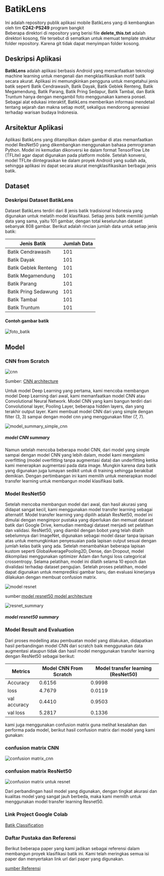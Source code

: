 # BatikLens

Ini adalah repository publik aplikasi mobile BatikLens yang di kembangkan oleh tim **C242-PS249** program bangkit<br>
Beberapa direktori di repository yang berisi file **delete_this.txt** adalah direktori kosong, file tersebut di sematkan untuk memuat template struktur folder repository. Karena git tidak dapat menyimpan folder kosong. 


## Deskripsi Aplikasi
**BatikLens** adalah aplikasi berbasis Android yang memanfaatkan teknologi machine learning untuk mengenali dan mengklasifikasikan motif batik secara akurat. Aplikasi ini memungkinkan pengguna untuk mengetahui jenis batik seperti Batik Cendrawasih, Batik Dayak, Batik Geblek Renteng, Batik Megamendung, Batik Parang, Batik Pring Sedapur, Batik Tambal, dan Batik Truntum hanya dengan mengambil foto menggunakan kamera ponsel. Sebagai alat edukasi interaktif, BatikLens memberikan informasi mendetail tentang sejarah dan makna setiap motif, sekaligus mendorong apresiasi terhadap warisan budaya Indonesia.


## Arsitektur Aplikasi
Aplikasi BatikLens yang ditampilkan dalam gambar di atas memanfaatkan model ResNet50 yang dikembangkan menggunakan bahasa pemrograman Python. Model ini kemudian dikonversi ke dalam format TensorFlow Lite (TFLite) agar dapat digunakan pada platform mobile. Setelah konversi, model TFLite diintegrasikan ke dalam proyek Android yang sudah ada, sehingga aplikasi ini dapat secara akurat mengklasifikasikan berbagai jenis batik.


## Dataset
### Deskripsi Dataset BatikLens
Dataset BatikLens terdiri dari 8 jenis batik tradisional Indonesia yang digunakan untuk melatih model klasifikasi. Setiap jenis batik memiliki jumlah data yang sama, yaitu 101 gambar, dengan total keseluruhan dataset sebanyak 808 gambar. Berikut adalah rincian jumlah data untuk setiap jenis batik:

<table>
  <thead>
    <tr>
      <th>Jenis Batik</th>
      <th>Jumlah Data</th>
    </tr>
  </thead>
  <tbody>
    <tr>
      <td>Batik Cendrawasih</td>
      <td>101</td>
    </tr>
    <tr>
      <td>Batik Dayak</td>
      <td>101</td>
    </tr>
    <tr>
      <td>Batik Geblek Renteng</td>
      <td>101</td>
    </tr>
    <tr>
      <td>Batik Megamendung</td>
      <td>101</td>
    </tr>
    <tr>
      <td>Batik Parang</td>
      <td>101</td>
    </tr>
    <tr>
      <td>Batik Pring Sedawung</td>
      <td>101</td>
    </tr>
    <tr>
      <td>Batik Tambal</td>
      <td>101</td>
    </tr>
    <tr>
      <td>Batik Truntum</td>
      <td>101</td>
    </tr>
  </tbody>
</table>

#### Contoh gambar batik
![foto_batik](https://github.com/user-attachments/assets/c5018323-86ec-4590-b048-cd36cd083f2d)

## Model 
### CNN from Scratch
![cnn](https://github.com/user-attachments/assets/7c9f9805-bde8-41ec-a425-949a3c3738b9)


Sumber: [CNN architecture](https://www.google.com/url?sa=i&url=https%3A%2F%2Fwww.upgrad.com%2Fblog%2Fbasic-cnn-architecture%2F&psig=AOvVaw0Ne8d0ge4sh8XZUWx6rhif&ust=1734098780282000&source=images&cd=vfe&opi=89978449&ved=0CBQQjRxqFwoTCIjd_7-zoooDFQAAAAAdAAAAABAE)

Untuk model Deep Learning yang pertama, kami mencoba membangun model Deep Learning dari awal, kami memanfaatkan model CNN atau Convolutional Neural Network. Model CNN yang kami bangun terdiri dari Convolutional layer, Pooling Layer, beberapa hidden layers, dan yang terakhir output layer. Kami membuat model CNN dari yang simple dengan filter (3, 3) sampai dengan model cnn yang menggunakan filter (7, 7).


![model_summary_simple_cnn](https://github.com/user-attachments/assets/beaf357c-e1e0-4973-81e2-fb66e2809e70)


##### model CNN summary


Namun setelah mencoba beberapa model CNN, dari model yang simple sampai dengan model CNN yang lebih dalam, model kami mengalami overfitting (model overfitting tanpa augmentasi data) dan underfitting ketika kami menerapkan augmentasi pada data image. Mungkin karena data batik yang digunakan juga lumayan sedikit untuk di training sehingga berakibat demikian. Dengan pertimbangan ini kami memilih untuk menerapkan model transfer learning untuk membangun model klasifikasi batik.




### Model ResNet50
Setelah mencoba membangun model dari awal, dan hasil akurasi yang didapat sangat kecil, kami menggunakan model transfer learning sebagai alternatif. Model transfer learning yang dipilih adalah ResNet50, model ini dimulai dengan mengimpor pustaka yang diperlukan dan memuat dataset batik dari Google Drive, kemudian membagi dataset menjadi set pelatihan dan validasi. ResNet50, yang diambil dengan bobot yang telah dilatih sebelumnya dari ImageNet, digunakan sebagai model dasar tanpa lapisan atas untuk memungkinkan penyesuaian pada lapisan output sesuai dengan jumlah kelas batik yang ada. Setelah menambahkan beberapa lapisan kustom seperti GlobalAveragePooling2D, Dense, dan Dropout, model dikompilasi menggunakan optimizer Adam dan fungsi loss categorical crossentropy. Selama pelatihan, model ini dilatih selama 10 epoch dan divalidasi terhadap dataset pengujian. Setelah proses pelatihan, model dapat digunakan untuk memprediksi gambar baru, dan evaluasi kinerjanya dilakukan dengan membuat confusion matrix.

![model resnet](https://github.com/user-attachments/assets/58e4859f-e52f-4551-a7ab-0e76f28addbb)



sumber:[model resnet50 model architecture](https://commons.wikimedia.org/wiki/File:ResNet50.png)




![resnet_summary](https://github.com/user-attachments/assets/6189c213-7101-4c14-bbbd-9555f24cab1b)


##### model resnet50 summary

### Model Result and Evaluation
Dari proses modelling atau pembuatan model yang dilakukan, didapatkan hasil perbandingan model CNN dari scratch baik menggunakan data augmentasi ataupun tidak dan hasil model menggunakan transfer learning dengan ResNet50 sebagai berikut:
<table>
  <thead>
    <tr>
      <th>Metrics</th>
      <th>Model CNN From Scratch</th>
      <th>Model transfer learning (ResNet50)</th>
    </tr>
  </thead>
  <tbody>
    <tr>
      <td>Accuracy</td>
      <td>0.6156</td>
      <td>0.9998</td>
    </tr>
    <tr>
      <td>loss</td>
      <td>4.7679</td>
      <td>0.0119</td>
    </tr>
    <tr>
      <td>val accuracy</td>
      <td>0.4410</td>
      <td>0.9503</td>
    </tr>
    <tr>
      <td>val loss</td>
      <td>5.2817</td>
      <td>0.1336</td>
    </tr>
  </tbody>
</table>


kami juga menggunakan confusion matrix guna melihat kesalahan dan performa pada model, berikut hasil confusion matrix dari model yang kami gunakan:

### confusion matrix CNN 
![confusion matrix_cnn](https://github.com/user-attachments/assets/8aa4816f-c06a-41e1-9ed7-1f94e8cb54eb)



### confusion matrix ResNet50

![confusion matrix untuk resnet](https://github.com/user-attachments/assets/f0ae1d9f-ac33-4b0f-b50e-83a017b57205)


Dari perbandingan hasil model yang digunakan, dengan tingkat akurasi dan kualitas model yang sangat jauh berbeda, maka kami memilih untuk menggunakan model transfer learning Resnet50.


### Link Project Google Colab

[Batik Classification](https://colab.research.google.com/drive/1kKXlR55oiDNd74e430Bpk3KRBSVOXA2J?usp=sharing)

### Daftar Pustaka dan Referensi
Berikut beberapa paper yang kami jadikan sebagai referensi dalam membangun proyek klasifikasi batik ini. Kami telah meringkas semua isi paper dan menyertakan link url dari paper yang digunakan.

[sumber Referensi](https://docs.google.com/spreadsheets/d/1e-bderZlbDEQoaEPYR_jhdN8ZlTwu3w99RCkcTZ_5_Q/edit?usp=sharing)


